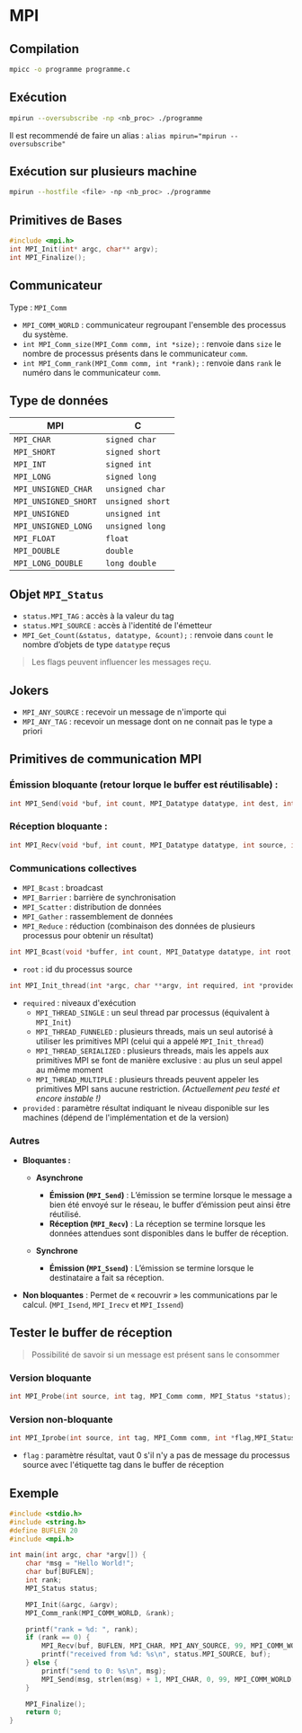 # MPI

## Compilation 

```bash
mpicc -o programme programme.c
```

## Exécution 

```bash
mpirun --oversubscribe -np <nb_proc> ./programme
```

Il est recommendé de faire un alias : `alias mpirun="mpirun --oversubscribe"`

## Exécution sur plusieurs machine

```bash
mpirun --hostfile <file> -np <nb_proc> ./programme
```

## Primitives de Bases

```c
#include <mpi.h>
int MPI_Init(int* argc, char** argv);
int MPI_Finalize();
```

## Communicateur

Type : `MPI_Comm`  
- `MPI_COMM_WORLD` : communicateur regroupant l'ensemble des processus du système.  
- `int MPI_Comm_size(MPI_Comm comm, int *size);` : renvoie dans `size` le nombre de processus présents dans le communicateur `comm`.  
- `int MPI_Comm_rank(MPI_Comm comm, int *rank);` : renvoie dans `rank` le numéro dans le communicateur `comm`.

## Type de données

| **MPI**               | **C**               |
|-----------------------|---------------------|
| `MPI_CHAR`            | `signed char`       |
| `MPI_SHORT`           | `signed short`      |
| `MPI_INT`             | `signed int`        |
| `MPI_LONG`            | `signed long`       |
| `MPI_UNSIGNED_CHAR`   | `unsigned char`     |
| `MPI_UNSIGNED_SHORT`  | `unsigned short`    |
| `MPI_UNSIGNED`        | `unsigned int`      |
| `MPI_UNSIGNED_LONG`   | `unsigned long`     |
| `MPI_FLOAT`           | `float`             |
| `MPI_DOUBLE`          | `double`            |
| `MPI_LONG_DOUBLE`     | `long double`       |

## Objet `MPI_Status`

- `status.MPI_TAG` : accès à la valeur du tag   
- `status.MPI_SOURCE` : accès à l'identité de l'émetteur  
- `MPI_Get_Count(&status, datatype, &count);` : renvoie dans `count` le nombre d’objets de type `datatype` reçus  

> Les flags peuvent influencer les messages reçu. 

## Jokers

- `MPI_ANY_SOURCE` : recevoir un message de n'importe qui  
- `MPI_ANY_TAG` : recevoir un message dont on ne connait pas le type a priori

## Primitives de communication MPI 

### Émission bloquante (retour lorque le buffer est réutilisable) :
```c
int MPI_Send(void *buf, int count, MPI_Datatype datatype, int dest, int tag, MPI_Comm comm);
```

### Réception bloquante : 
```c
int MPI_Recv(void *buf, int count, MPI_Datatype datatype, int source, int tag, MPI_Comm comm, MPI_Status *status);
```

### Communications collectives 

- `MPI_Bcast` : broadcast 
- `MPI_Barrier` : barrière de synchronisation 
- `MPI_Scatter` : distribution de données  
- `MPI_Gather` : rassemblement de données 
- `MPI_Reduce` : réduction (combinaison des données de plusieurs processus pour obtenir un résultat) 


```c
int MPI_Bcast(void *buffer, int count, MPI_Datatype datatype, int root, MPI_Comm comm);
```
- `root` : id du processus source

```c
int MPI_Init_thread(int *argc, char **argv, int required, int *provided);
```
- `required` : niveaux d'exécution 
  - `MPI_THREAD_SINGLE` : un seul thread par processus (équivalent à `MPI_Init`)
  - `MPI_THREAD_FUNNELED` : plusieurs threads, mais un seul autorisé à utiliser les primitives MPI (celui qui a appelé `MPI_Init_thread`)
  - `MPI_THREAD_SERIALIZED` : plusieurs threads, mais les appels aux primitives MPI se font de manière exclusive : au plus un seul appel au même moment
  - `MPI_THREAD_MULTIPLE` : plusieurs threads peuvent appeler les primitives MPI sans aucune restriction. *(Actuellement peu testé et encore instable !)*
- `provided` : paramètre résultat indiquant le niveau disponible sur les machines (dépend de l'implémentation et de la version) 


### Autres 

- **Bloquantes :**
  - **Asynchrone**
    - **Émission (`MPI_Send`)** : L’émission se termine lorsque le message a bien été envoyé sur le réseau, le buffer d’émission peut ainsi être réutilisé.
    - **Réception (`MPI_Recv`)** : La réception se termine lorsque les données attendues sont disponibles dans le buffer de réception.

  - **Synchrone**
    - **Émission (`MPI_Ssend`)** : L’émission se termine lorsque le destinataire a fait sa réception.

- **Non bloquantes** : Permet de « recouvrir » les communications par le calcul. (`MPI_Isend`, `MPI_Irecv` et `MPI_Issend`)


## Tester le buffer de réception 

> Possibilité de savoir si un message est présent sans le consommer

### Version bloquante 

```c
int MPI_Probe(int source, int tag, MPI_Comm comm, MPI_Status *status);
```

### Version non-bloquante 

```c
int MPI_Iprobe(int source, int tag, MPI_Comm comm, int *flag,MPI_Status status);
```

- `flag` : paramètre résultat, vaut 0 s'il n'y a pas de message du processus source avec l'étiquette tag dans le buffer de réception


## Exemple 

```c
#include <stdio.h>
#include <string.h>
#define BUFLEN 20
#include <mpi.h>

int main(int argc, char *argv[]) {
    char *msg = "Hello World!";
    char buf[BUFLEN];
    int rank;
    MPI_Status status;

    MPI_Init(&argc, &argv);
    MPI_Comm_rank(MPI_COMM_WORLD, &rank);

    printf("rank = %d: ", rank);
    if (rank == 0) {
        MPI_Recv(buf, BUFLEN, MPI_CHAR, MPI_ANY_SOURCE, 99, MPI_COMM_WORLD, &status);
        printf("received from %d: %s\n", status.MPI_SOURCE, buf);
    } else {
        printf("send to 0: %s\n", msg);
        MPI_Send(msg, strlen(msg) + 1, MPI_CHAR, 0, 99, MPI_COMM_WORLD);
    }

    MPI_Finalize();
    return 0;
}
```

###   
